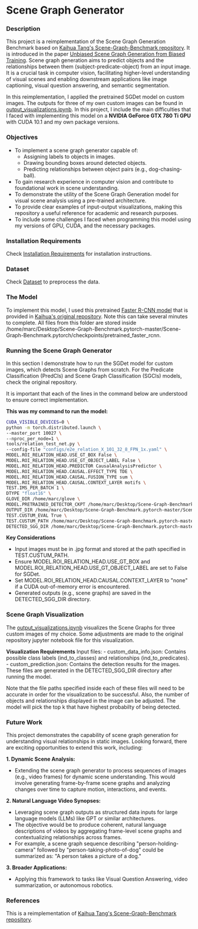 # Scene Graph Generator

### Description
This project is a reimplementation of the Scene Graph Generation Benchmark based on [Kaihua Tang's Scene-Graph-Benchmark repository](https://github.com/KaihuaTang/Scene-Graph-Benchmark.pytorch/blob/master/README.md). It is introduced in the paper [Unbiased Scene Graph Generation from Biased Training](https://openaccess.thecvf.com/content_CVPR_2020/papers/Tang_Unbiased_Scene_Graph_Generation_From_Biased_Training_CVPR_2020_paper.pdf). Scene graph generation aims to predict objects and the relationships between them (subject-predicate-object) from an input image. It is a crucial task in computer vision, facilitating higher-level understanding of visual scenes and enabling downstream applications like image captioning, visual question answering, and semantic segmentation. 

In this reimplementation, I applied the pretrained SGDet model on custom images. The outputs for three of my own custom images can be found in [output_visualizations.ipynb](output_visualizations.ipynb). In this project, I include the main difficulties that I faced with implementing this model on a **NVIDIA GeForce GTX 780 Ti GPU** with CUDA 10.1 and my own package versions.


### Objectives
- To implement a scene graph generator capable of:
    - Assigning labels to objects in images.
    - Drawing bounding boxes around detected objects.
    - Predicting relationships between object pairs (e.g., dog-chasing-ball).
- To gain research experience in computer vision and contribute to foundational work in scene understanding.
- To demonstrate the utility of the Scene Graph Generation model for visual scene analysis using a pre-trained architecture.
- To provide clear examples of input-output visualizations, making this repository a useful reference for academic and research purposes.
- To include some challenges I faced when programming this model using my versions of GPU, CUDA, and the necessary packages.


### Installation Requirements
Check [Installation Requirements](Installation_Requirements.md) for installation instructions.


### Dataset
Check [Dataset](Dataset.md) to preprocess the data. 

### The Model

To implement this model, I used this pretrained [Faster R-CNN model](https://1drv.ms/u/s!AmRLLNf6bzcir8xemVHbqPBrvjjtQg?e=hAhYCw) that is provided in [Kaihua's original repository](https://github.com/KaihuaTang/Scene-Graph-Benchmark.pytorch/blob/master/README.md). Note this can take several minutes to complete. All files from this folder are stored inside /home/marc/Desktop/Scene-Graph-Benchmark.pytorch-master/Scene-Graph-Benchmark.pytorch/checkpoints/pretrained_faster_rcnn.

### Running the Scene Graph Generator
In this section I demonstrate how to run the SGDet model for custom images, which detects Scene Graphs from scratch. For the Predicate Classification (PredCls) and Scene Graph Classification (SGCls) models, check the original repository. 

It is important that each of the lines in the command below are understood to ensure correct implementation.

**This was my command to run the model:**

```bash
CUDA_VISIBLE_DEVICES=0 \
python -m torch.distributed.launch \
--master_port 10027 \
--nproc_per_node=1 \
tools/relation_test_net.py \
--config-file "configs/e2e_relation_X_101_32_8_FPN_1x.yaml" \
MODEL.ROI_RELATION_HEAD.USE_GT_BOX False \
MODEL.ROI_RELATION_HEAD.USE_GT_OBJECT_LABEL False \
MODEL.ROI_RELATION_HEAD.PREDICTOR CausalAnalysisPredictor \
MODEL.ROI_RELATION_HEAD.CAUSAL.EFFECT_TYPE TDE \
MODEL.ROI_RELATION_HEAD.CAUSAL.FUSION_TYPE sum \
MODEL.ROI_RELATION_HEAD.CAUSAL.CONTEXT_LAYER motifs \
TEST.IMS_PER_BATCH 1 \
DTYPE "float16" \
GLOVE_DIR /home/marc/glove \
MODEL.PRETRAINED_DETECTOR_CKPT /home/marc/Desktop/Scene-Graph-Benchmark.pytorch-master/Scene-Graph-Benchmark.pytorch/checkpoints/pretrained_faster_rcnn/model_final.pth \
OUTPUT_DIR /home/marc/Desktop/Scene-Graph-Benchmark.pytorch-master/Scene-Graph-Benchmark.pytorch/checkpoints/outputs \
TEST.CUSTUM_EVAL True \
TEST.CUSTUM_PATH /home/marc/Desktop/Scene-Graph-Benchmark.pytorch-master/Scene-Graph-Benchmark.pytorch/checkpoints/custom_images \
DETECTED_SGG_DIR /home/marc/Desktop/Scene-Graph-Benchmark.pytorch-master/Scene-Graph-Benchmark.pytorch/checkpoints/outputs
```

**Key Considerations**
- Input images must be in .jpg format and stored at the path specified in TEST.CUSTUM_PATH.
- Ensure MODEL.ROI_RELATION_HEAD.USE_GT_BOX and MODEL.ROI_RELATION_HEAD.USE_GT_OBJECT_LABEL are set to False for SGDet.
- Set MODEL.ROI_RELATION_HEAD.CAUSAL.CONTEXT_LAYER to "none" if a CUDA out-of-memory error is encountered.
- Generated outputs (e.g., scene graphs) are saved in the DETECTED_SGG_DIR directory.


### Scene Graph Visualization
The [output_visualizations.ipynb](output_visualizations.ipynb) visualizes the Scene Graphs for three custom images of my choice. Some adjustments are made to the original repository jupyter notebook file for this visualization. 

**Visualization Requirements**
Input files:
    - custom_data_info.json: Contains possible class labels (ind_to_classes) and relationships (ind_to_predicates).
    - custom_prediction.json: Contains the detection results for the images.
These files are generated in the DETECTED_SGG_DIR directory after running the model.

Note that the file paths specified inside each of these files will need to be accurate in order for the visualization to be successful. Also, the number of objects and relationships displayed in the image can be adjusted. The model will pick the top k that have highest probabilty of being detected.

### Future Work
This project demonstrates the capability of scene graph generation for understanding visual relationships in static images. Looking forward, there are exciting opportunities to extend this work, including:

**1. Dynamic Scene Analysis:**
- Extending the scene graph generator to process sequences of images (e.g., video frames) for dynamic scene understanding. This would involve generating frame-by-frame scene graphs and analyzing changes over time to capture motion, interactions, and events.

**2. Natural Language Video Synopses:**
- Leveraging scene graph outputs as structured data inputs for large language models (LLMs) like GPT or similar architectures.
- The objective would be to produce coherent, natural language descriptions of videos by aggregating frame-level scene graphs and contextualizing relationships across frames.
- For example, a scene graph sequence describing "person-holding-camera" followed by "person-taking-photo-of-dog" could be summarized as: "A person takes a picture of a dog."

**3. Broader Applications:**
- Applying this framework to tasks like Visual Question Answering, video summarization, or autonomous robotics. 


### References 
This is a reimplementation of [Kaihua Tang's Scene-Graph-Benchmark repository](https://github.com/KaihuaTang/Scene-Graph-Benchmark.pytorch/blob/master/README.md).

